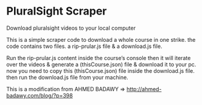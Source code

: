 # PluralSight Scraper
Download pluralsight videos to your local computer

This is a simple scraper code to download a whole course in one strike.
the code contains two files. a rip-prular.js file & a download.js file.

Run the rip-prular.js content inside the course’s console then it will iterate over the videos & generate a (thisCourse.json) file & download it to your pc.
now you need to copy this (thisCourse.json) file inside the download.js file. then run the download.js file from your machine.

This is a modification from AHMED BADAWY => http://ahmed-badawy.com/blog/?p=398
